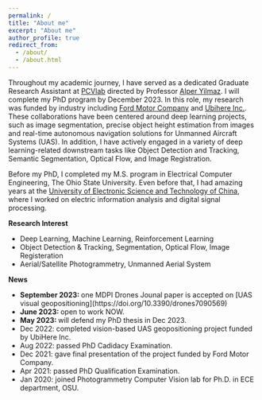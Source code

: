 ```yaml
---
permalink: /
title: "About me"
excerpt: "About me"
author_profile: true
redirect_from: 
  - /about/
  - /about.html
---
```

Throughout my academic journey, I have served as a dedicated Graduate Research Assistant at [PCVlab](https://u.osu.edu/pcvlab/) directed by Professor [Alper Yilmaz](https://ceg.osu.edu/people/yilmaz.15). I will complete my PhD program by December 2023. In this role, my research was funded by industry including [Ford Motor Company](https://www.ford.com/) and [Ubihere Inc.](https://ubihere.com/). These collaborations have been centered around deep learning projects, such as image segmentation, precise object height estimation from images and real-time autonomous navigation solutions for Unmanned Aircraft Systems (UAS). In addition, I have actively engaged in a variety of deep learning-related downstream tasks like Object Detection and Tracking, Semantic Segmentation, Optical Flow, and Image Registration.

Before my PhD, I completed my M.S. program in Electrical Computer Engineering, The Ohio State University. Even before that, I had amazing years at the [University of Electronic Science and Technology of China](https://en.uestc.edu.cn/), where I worked on electric information analysis and digital signal processing.

**Research Interest**
  * Deep Learning, Machine Learning, Reinforcement Learning
  * Object Detection & Tracking, Segmentation, Optical Flow, Image Registeration
  * Aerial/Satellite Photogrammetry, Unmanned Aerial System

**News**
<ul class="news">
    <li><strong>September 2023: </strong>one MDPI Drones Jounal paper is accepted on [UAS visual geopositioning](https://doi.org/10.3390/drones7090569)
    </li>
    <li><strong>June 2023: </strong>open to work NOW.
    </li>
    <li><strong>May 2023: </strong>will defend my PhD thesis in Dec 2023.
    </li>
    <li>Dec 2022: </strong>completed vision-based UAS geopositioning project funded by UbiHere Inc.
    </li>
    <li>Aug 2022: </strong>passed PhD Cadidacy Examination.
    </li>
    <li>Dec 2021: </strong>gave final presentation of the project funded by Ford Motor Company.
    </li>
    <li>Apr 2021: </strong>passed PhD Qualification Examination.
    </li>
    <li>Jan 2020: </strong> joined Photogrammetry Computer Vision lab for Ph.D. in ECE department, OSU.
    </li>
</ul>
